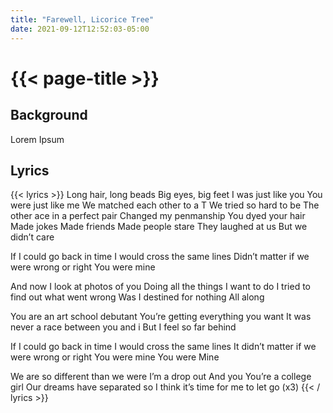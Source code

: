 ```yaml
---
title: "Farewell, Licorice Tree"
date: 2021-09-12T12:52:03-05:00
---
```

# {{< page-title >}}

## Background
Lorem Ipsum

## Lyrics
{{< lyrics >}}
Long hair, long beads
Big eyes, big feet
I was just like you
You were just like me
We matched each other to a T
We tried so hard to be
The other ace in a perfect pair
Changed my penmanship
You dyed your hair
Made jokes
Made friends
Made people stare
They laughed at us
But we didn’t care

If I could go back in time
I would cross the same lines
Didn’t matter if we were wrong or right
You were mine

And now I look at photos of you
Doing all the things I want to do
I tried to find out what went wrong
Was I destined for nothing
All along

You are an art school debutant
You’re getting everything you want
It was never a race between you and i
But I feel so far behind

If I could go back in time
I would cross the same lines
It didn’t matter if we were wrong or right
You were mine
You were
Mine

We are so different than we were
I’m a drop out
And you
You’re a college girl
Our dreams have separated so
I think it’s time for me to let go
(x3)
{{< / lyrics >}}
